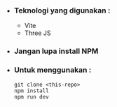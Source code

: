 - ### Teknologi yang digunakan :
  - Vite
  - Three JS

- ### Jangan lupa install NPM

- ### Untuk menggunakan :
    ```
    git clone <this-repo>
    npm install
    npm run dev
    ```
